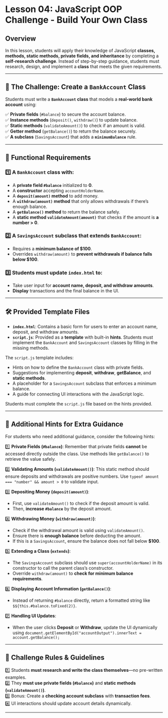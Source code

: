 # Lesson 04: JavaScript OOP Challenge - Build Your Own Class

## **Overview**
In this lesson, students will apply their knowledge of JavaScript **classes, methods, static methods, private fields, and inheritance** by completing a **self-research challenge**. Instead of step-by-step guidance, students must research, design, and implement a **class** that meets the given requirements.

---

## **🚀 The Challenge: Create a `BankAccount` Class**
Students must write a **`BankAccount` class** that models a **real-world bank account** using:

✅ **Private fields** (`#balance`) to secure the account balance.  
✅ **Instance methods** (`deposit()`, `withdraw()`) to update balance.  
✅ **Static methods** (`validateAmount()`) to check if an amount is valid.  
✅ **Getter method** (`getBalance()`) to return the balance securely.  
✅ **A subclass** (`SavingsAccount`) that adds a **`minimumBalance`** rule.  

---

## **📌 Functional Requirements**

### **1️⃣ A `BankAccount` class with:**
- A **private field `#balance`** initialized to **0**.
- A **constructor** accepting `accountHolderName`.
- A **`deposit(amount)` method** to add money.
- A **`withdraw(amount)` method** that only allows withdrawals if there’s enough balance.
- A **`getBalance()` method** to return the balance safely.
- A **static method `validateAmount(amount)`** that checks if the amount is **a number > 0**.

### **2️⃣ A `SavingsAccount` subclass that extends `BankAccount`:**
- Requires a **minimum balance of $100**.
- Overrides `withdraw(amount)` to **prevent withdrawals if balance falls below $100**.

### **3️⃣ Students must update `index.html` to:**
- Take user input for **account name, deposit, and withdraw amounts**.
- **Display** transactions and the final balance in the UI.

---

## **🛠️ Provided Template Files**
- **`index.html`**: Contains a basic form for users to enter an account name, deposit, and withdraw amounts.
- **`script.js`**: Provided as a **template** with built-in **hints**. Students must implement the `BankAccount` and `SavingsAccount` classes by filling in the missing methods.

The `script.js` template includes:
- Hints on how to define the `BankAccount` class with private fields.
- Suggestions for implementing **deposit**, **withdraw**, **getBalance**, and **static methods**.
- A placeholder for a `SavingsAccount` subclass that enforces a minimum balance.
- A guide for connecting UI interactions with the JavaScript logic.

Students must complete the `script.js` file based on the hints provided.

---

## **📌 Additional Hints for Extra Guidance**
For students who need additional guidance, consider the following hints:

1️⃣ **Private Fields (`#balance`)**: Remember that private fields **cannot** be accessed directly outside the class. Use methods like `getBalance()` to retrieve the value safely.

2️⃣ **Validating Amounts (`validateAmount()`)**: This static method should ensure deposits and withdrawals are positive numbers. Use `typeof amount === "number" && amount > 0` to validate input.

3️⃣ **Depositing Money (`deposit(amount)`)**:
   - First, use `validateAmount()` to check if the deposit amount is valid.
   - Then, **increase `#balance`** by the deposit amount.

4️⃣ **Withdrawing Money (`withdraw(amount)`)**:
   - Check if the withdrawal amount is valid using `validateAmount()`.
   - Ensure there is **enough balance** before deducting the amount.
   - If this is a `SavingsAccount`, ensure the balance does not fall below **$100**.

5️⃣ **Extending a Class (`extends`)**:
   - The `SavingsAccount` subclass should use `super(accountHolderName)` in its constructor to call the parent class’s constructor.
   - Override `withdraw(amount)` to **check for minimum balance requirements**.

6️⃣ **Displaying Account Information (`getBalance()`)**:
   - Instead of returning `#balance` directly, return a formatted string like `$${this.#balance.toFixed(2)}`.

7️⃣ **Handling UI Updates**:
   - When the user clicks **Deposit** or **Withdraw**, update the UI dynamically using `document.getElementById("accountOutput").innerText = account.getBalance();`

---

## **📌 Challenge Rules & Guidelines**
1️⃣ Students **must research and write the class themselves**—no pre-written examples.  
2️⃣ They **must use private fields (`#balance`)** and **static methods (`validateAmount()`)**.  
3️⃣ Bonus: Create a **checking account subclass** with **transaction fees**.  
4️⃣ UI interactions should update account details dynamically.  

---


